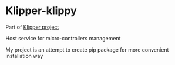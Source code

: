 # Klipper-klippy
Part of [Klipper project](https://github.com/Klipper3d/klipper)

Host service for micro-controllers management

My project is an attempt to create pip package for more convenient installation way
